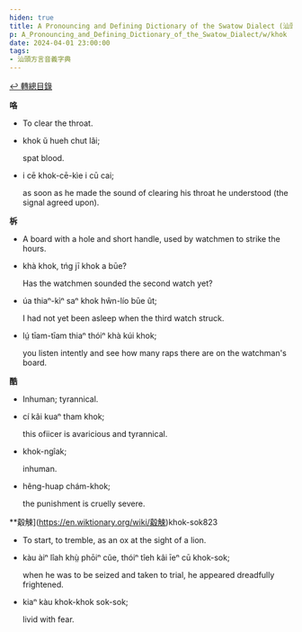```yaml
---
hiden: true
title: A Pronouncing and Defining Dictionary of the Swatow Dialect (汕頭方言音義字典) / khok
p: A_Pronouncing_and_Defining_Dictionary_of_the_Swatow_Dialect/w/khok
date: 2024-04-01 23:00:00
tags: 
- 汕頭方言音義字典
---
```


[↩️ 轉總目錄](/A_Pronouncing_and_Defining_Dictionary_of_the_Swatow_Dialect)


**咯**
- To clear the throat.

- khok ŭ hueh chut lâi;

  spat blood.

- i cē khok-cē-kìe i cū cai;

  as soon as he made the sound of clearing his throat he understood (the signal agreed upon).

**柝**
- A board with a hole and short handle, used by watchmen to strike the hours.

- khà khok, tńg jī khok a būe?

  Has the watchmen sounded the second watch yet?

- úa thiaⁿ-kìⁿ saⁿ khok hŵn-lío būe ût;

  I had not yet been asleep when the third watch struck.

- lṳ́ tīam-tīam thiaⁿ thóiⁿ khà kúi khok;

  you listen intently and see how many raps there are on the watchman's board.

**酷**
- Inhuman; tyrannical.

- cí kâi kuaⁿ tham khok;

  this ofiicer is avaricious and tyrannical.

- khok-ngîak;

  inhuman.

- hêng-huap chám-khok;

  the punishment is cruelly severe.

**觳觫](https://en.wiktionary.org/wiki/觳觫)khok-sok823
- To start, to tremble, as an ox at the sight of a lion.

- kàu àiⁿ lîah khṳ̀ phōiⁿ cŭe, thóiⁿ tîeh kâi īeⁿ cū khok-sok;

  when he was to be seized and taken to trial, he appeared dreadfully frightened.

- kiaⁿ kàu khok-khok sok-sok;

  livid with fear.
